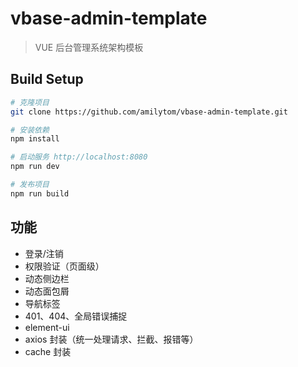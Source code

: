 # vbase-admin-template

> VUE 后台管理系统架构模板

## Build Setup

```bash
# 克隆项目
git clone https://github.com/amilytom/vbase-admin-template.git

# 安装依赖
npm install

# 启动服务 http://localhost:8080
npm run dev

# 发布项目
npm run build
```

## 功能

- 登录/注销
- 权限验证（页面级）
- 动态侧边栏
- 动态面包屑
- 导航标签
- 401、404、全局错误捕捉
- element-ui
- axios 封装（统一处理请求、拦截、报错等）
- cache 封装
